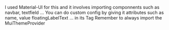 I used Material-UI for this and it involves importing componnents such as navbar, textfield ...
You can do custom config by giving it attributes such as name, value floatingLabelText ... in its Tag
Remember to always import the MuiThemeProvider